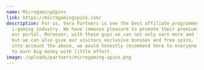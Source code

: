 ```yaml
---
name: MicrogamingSpins
link: https://microgamingspins.com/
description: For us, Vera Partners is one the best affiliate programmes in the
  i-gaming industry. We have immense pleasure to promote their premium casino at
  our portal. Moreover, with these guys we can not only earn more and faster,
  but we can also give our visitors exclusive bonuses and free spins. Taking
  into account the above, we would honestly recommend Vera to everyone who want
  to earn big money with little effort.
image: /uploads/partners/microgaming-spins.png
---
```

